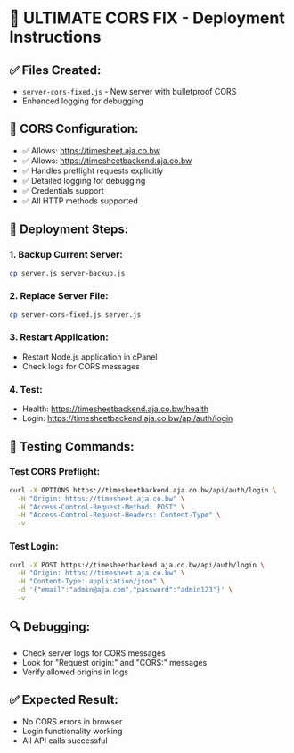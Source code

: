
# 🚀 ULTIMATE CORS FIX - Deployment Instructions

## ✅ **Files Created:**
- `server-cors-fixed.js` - New server with bulletproof CORS
- Enhanced logging for debugging

## 🔧 **CORS Configuration:**
- ✅ Allows: https://timesheet.aja.co.bw
- ✅ Allows: https://timesheetbackend.aja.co.bw
- ✅ Handles preflight requests explicitly
- ✅ Detailed logging for debugging
- ✅ Credentials support
- ✅ All HTTP methods supported

## 🚀 **Deployment Steps:**

### **1. Backup Current Server:**
```bash
cp server.js server-backup.js
```

### **2. Replace Server File:**
```bash
cp server-cors-fixed.js server.js
```

### **3. Restart Application:**
- Restart Node.js application in cPanel
- Check logs for CORS messages

### **4. Test:**
- Health: https://timesheetbackend.aja.co.bw/health
- Login: https://timesheetbackend.aja.co.bw/api/auth/login

## 🧪 **Testing Commands:**

### **Test CORS Preflight:**
```bash
curl -X OPTIONS https://timesheetbackend.aja.co.bw/api/auth/login \
  -H "Origin: https://timesheet.aja.co.bw" \
  -H "Access-Control-Request-Method: POST" \
  -H "Access-Control-Request-Headers: Content-Type" \
  -v
```

### **Test Login:**
```bash
curl -X POST https://timesheetbackend.aja.co.bw/api/auth/login \
  -H "Origin: https://timesheet.aja.co.bw" \
  -H "Content-Type: application/json" \
  -d '{"email":"admin@aja.com","password":"admin123"}' \
  -v
```

## 🔍 **Debugging:**
- Check server logs for CORS messages
- Look for "Request origin:" and "CORS:" messages
- Verify allowed origins in logs

## ✅ **Expected Result:**
- No CORS errors in browser
- Login functionality working
- All API calls successful
